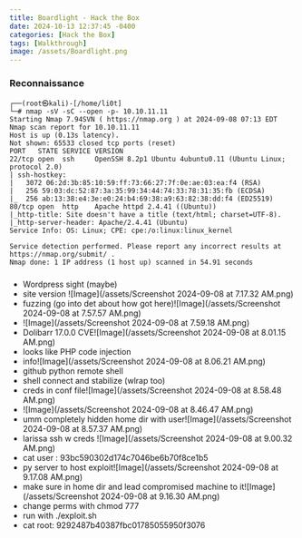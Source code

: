 ```yaml
---
title: Boardlight - Hack the Box
date: 2024-10-13 12:37:45 -0400
categories: [Hack the Box]
tags: [Walkthrough]
image: /assets/Boardlight.png
---
```

### Reconnaissance

```
┌──(root㉿kali)-[/home/li0t]
└─# nmap -sV -sC --open -p- 10.10.11.11 
Starting Nmap 7.94SVN ( https://nmap.org ) at 2024-09-08 07:13 EDT
Nmap scan report for 10.10.11.11
Host is up (0.13s latency).
Not shown: 65533 closed tcp ports (reset)
PORT   STATE SERVICE VERSION
22/tcp open  ssh     OpenSSH 8.2p1 Ubuntu 4ubuntu0.11 (Ubuntu Linux; protocol 2.0)
| ssh-hostkey: 
|   3072 06:2d:3b:85:10:59:ff:73:66:27:7f:0e:ae:03:ea:f4 (RSA)
|   256 59:03:dc:52:87:3a:35:99:34:44:74:33:78:31:35:fb (ECDSA)
|_  256 ab:13:38:e4:3e:e0:24:b4:69:38:a9:63:82:38:dd:f4 (ED25519)
80/tcp open  http    Apache httpd 2.4.41 ((Ubuntu))
|_http-title: Site doesn't have a title (text/html; charset=UTF-8).
|_http-server-header: Apache/2.4.41 (Ubuntu)
Service Info: OS: Linux; CPE: cpe:/o:linux:linux_kernel

Service detection performed. Please report any incorrect results at https://nmap.org/submit/ .
Nmap done: 1 IP address (1 host up) scanned in 54.91 seconds

```

###
- Wordpress sight (maybe)
- site version ![Image](/assets/Screenshot 2024-09-08 at 7.17.32 AM.png)
- fuzzing (go into det about how got here)![Image](/assets/Screenshot 2024-09-08 at 7.57.57 AM.png)
- ![Image](/assets/Screenshot 2024-09-08 at 7.59.18 AM.png)
- Dolibarr 17.0.0 CVE![Image](/assets/Screenshot 2024-09-08 at 8.01.15 AM.png)
- looks like PHP code injection
- info![Image](/assets/Screenshot 2024-09-08 at 8.06.21 AM.png)
- github python remote shell
- shell connect and stabilize (wlrap too)
- creds in conf file![Image](/assets/Screenshot 2024-09-08 at 8.58.48 AM.png)
- ![Image](/assets/Screenshot 2024-09-08 at 8.46.47 AM.png)
- umm completely hidden home dir with user![Image](/assets/Screenshot 2024-09-08 at 8.57.37 AM.png)
- larissa ssh w creds ![Image](/assets/Screenshot 2024-09-08 at 9.00.32 AM.png)
- cat user : 93bc590302d174c7046be6b70f8ce1b5
- py server to host exploit![Image](/assets/Screenshot 2024-09-08 at 9.17.08 AM.png)
- make sure in home dir and lead compromised machine to it![Image](/assets/Screenshot 2024-09-08 at 9.16.30 AM.png)
- change perms with chmod 777
- run with ./exploit.sh
- cat root: 9292487b40387fbc01785055950f3076
